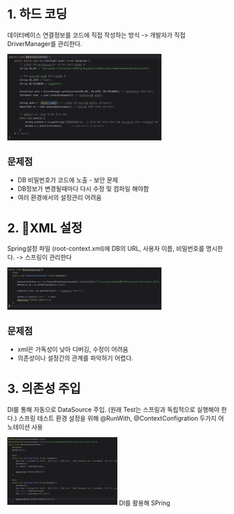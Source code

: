 # 1. 하드 코딩

데이터베이스 연결정보를 코드에 직접 작성하는 방식
-> 개발자가 직접 DriverManager를 관리한다.

<img src="./img/con3.png"  width="70%" height="20%"/>

## 문제점

- DB 비밀번호가 코드에 노출 - 보안 문제
- DB정보가 변경될때마다 다시 수정 및 컴파일 해야함
- 여러 환경에서의 설정관리 어려움

# 2. XML 설정

Spring설정 파일 (root-context.xml)에 DB의 URL, 사용자 이름, 비밀번호를 명시한다.
-> 스프링이 관리한다

<img src="./img/con2.png"  width="70%" height="20%"/>

## 문제점

- xml은 가독성이 낮아 디버깅, 수정이 어려움
- 의존성이나 설정간의 관계를 파악하기 어렵다.

# 3. 의존성 주입

DI를 통해 자동으로 DataSource 주입. (원래 Test는 스프링과 독립적으로 실행해야 한다.)
스프링 테스트 환경 설정을 위해 @RunWith, @ContextConfigration 두가지 어노테이션 사용

<img src="./img/con1.png"  width="50%" height="20%"/>
DI를 활용해 SPring